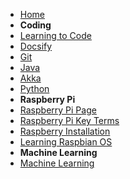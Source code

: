- [Home](https://bwagenseller.github.io/#/)
- **Coding**
 - [Learning to Code](/learn_to_code/)
 - [Docsify](/learn_to_code/docsify/) 
 - [Git](/learn_to_code/git/)
 - [Java](/learn_to_code/java/)
 - [Akka](/learn_to_code/java/akka/)
 - [Python](/learn_to_code/python/)
- **Raspberry Pi**
 - [Raspberry Pi Page](/learn_to_code/raspberry_pi/)
 - [Raspberry Pi Key Terms](/learn_to_code/raspberry_pi/raspberry_pi_key_terms)
 - [Raspberry Installation](/learn_to_code/raspberry_pi/raspberry_pi_install)
 - [Learning Raspbian OS](/learn_to_code/raspberry_pi/raspbian) 
- **Machine Learning**
 - [Machine Learning](/learn_to_code/machine_learning/)
 